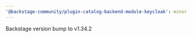 ```yaml
---
'@backstage-community/plugin-catalog-backend-module-keycloak': minor
---
```


Backstage version bump to v1.34.2

